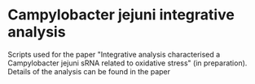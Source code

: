# Campylobacter jejuni integrative analysis
Scripts used for the paper "Integrative analysis characterised a Campylobacter jejuni sRNA related to oxidative stress" (in preparation). Details of the analysis can be found in the paper
